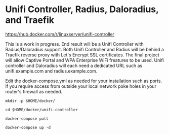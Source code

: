 # Unifi Controller, Radius, Daloradius, and Traefik
https://hub.docker.com/r/linuxserver/unifi-controller

This is a work in progress.
End result will be a Unifi Controller with Radius/Daloradius support.
Both Unifi Controller and Radius will be behind a Traefik reverse proxy with Let's Encrypt SSL certificates. 
The final project will allow Captive Portal and WPA Enterprise WiFi freatures to be used. 
Unifi controller and Daloradius will each need a dedicated URL such as unifi.example.com and radius.example.com.


Edit the docker-compose.yml as needed for your installation such as ports. If you require access from outside your local network poke holes in your router's firewall as needed.

```
mkdir -p $HOME/docker/
```
```
cd $HOME/docker/unifi-controller
```
```
docker-compose pull
```
```
docker-compose up -d
```
